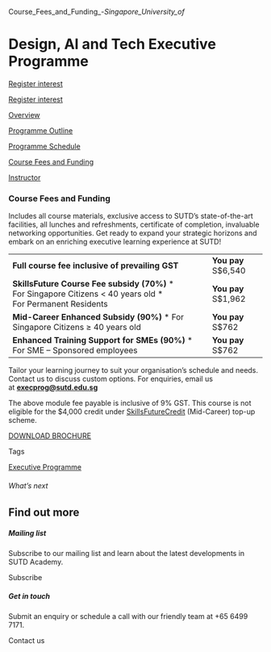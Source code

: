 Course_Fees_and_Funding_-_Singapore_University_of_



Design, AI and Tech Executive Programme
=======================================

[Register interest](/admissions/academy/executive-programme/register-your-interest/?coursename=leading-with-design,-artificial-intelligence-(ai)-and-technology-for-successur-Offerings/executive-programme/daitech)

[Register interest](/admissions/academy/executive-programme/register-your-interest/?coursename=leading-with-design,-artificial-intelligence-(ai)-and-technology-for-successur-Offerings/executive-programme/daitech)

[Overview](/course/daitech/#tabs)

[Programme Outline](/course/daitech/programme-outline/#tabs)

[Programme Schedule](/course/daitech/programme-schedule/#tabs)

[Course Fees and Funding](/course/daitech/course-fees-and-funding/#tabs)

[Instructor](/course/daitech/instructor/#tabs)

### Course Fees and Funding

Includes all course materials, exclusive access to SUTD’s state-of-the-art facilities, all lunches and refreshments, certificate of completion, invaluable networking opportunities. Get ready to expand your strategic horizons and embark on an enriching executive learning experience at SUTD!

|  |  |
| --- | --- |
| **Full course fee inclusive of prevailing GST** | **You pay**  S$6,540 |
| **SkillsFuture Course Fee subsidy (70%)**  * For Singapore Citizens < 40 years old * For Permanent Residents | **You pay**  S$1,962 |
| **Mid-Career Enhanced Subsidy (90%)**  * For Singapore Citizens ≥ 40 years old | **You pay**  S$762 |
| **Enhanced Training Support for SMEs (90%)**  * For SME – Sponsored employees | **You pay**  S$762 |

Tailor your learning journey to suit your organisation’s schedule and needs. Contact us to discuss custom options. For enquiries, email us at **[execprog@sutd.edu.sg](mailto:execprog@sutd.edu.sg?subject=Enquiry%20for%20Executive%20programme%20-%20Redesigning%20Education%20the%20SUTD%20way)**

The above module fee payable is inclusive of 9% GST. This course is not eligible for the $4,000 credit under [SkillsFuture](http://www.skillsfuture.gov.sg/credit)[Credit](http://www.skillsfuture.gov.sg/credit) (Mid-Career) top-up scheme.



[DOWNLOAD BROCHURE](https://indd.adobe.com/view/8e918b81-d41b-4d13-b9ae-053b3babd16d)

Tags

[Executive Programme](/admissions/academy/courses-and-modules/?academy-type-course=1788)

###### What’s next

Find out more
-------------

##### Mailing list

Subscribe to our mailing list and learn about the latest developments in SUTD Academy.

Subscribe

##### Get in touch

Submit an enquiry or schedule a call with our friendly team at +65 6499 7171.

Contact us

